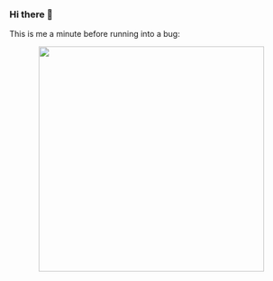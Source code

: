 ### Hi there 👋
This is me a minute before running into a bug:
<div id="header" align="center">
  <img src="http://drive.google.com/uc?export=view&id=1BjHMa9NTeodU0vqF0r3V8Yzl4kwLlqOX" width="400"/>
</div>
